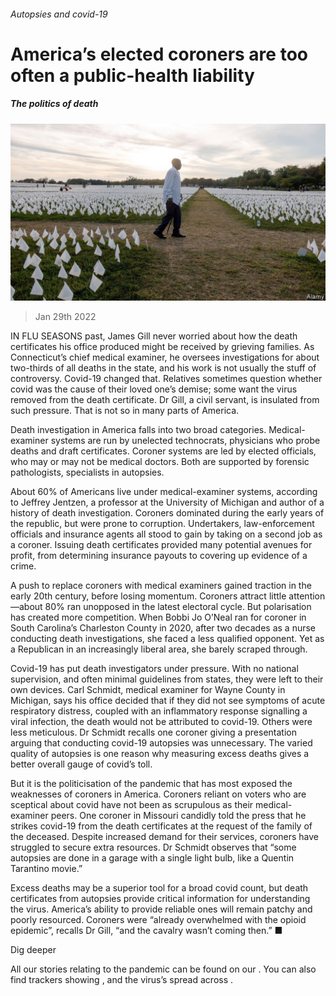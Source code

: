 ###### Autopsies and covid-19

# America’s elected coroners are too often a public-health liability 

##### The politics of death 

![image](images/20220129_usp503.jpg) 

> Jan 29th 2022 

IN FLU SEASONS past, James Gill never worried about how the death certificates his office produced might be received by grieving families. As Connecticut’s chief medical examiner, he oversees investigations for about two-thirds of all deaths in the state, and his work is not usually the stuff of controversy. Covid-19 changed that. Relatives sometimes question whether covid was the cause of their loved one’s demise; some want the virus removed from the death certificate. Dr Gill, a civil servant, is insulated from such pressure. That is not so in many parts of America.

Death investigation in America falls into two broad categories. Medical-examiner systems are run by unelected technocrats, physicians who probe deaths and draft certificates. Coroner systems are led by elected officials, who may or may not be medical doctors. Both are supported by forensic pathologists, specialists in autopsies.


About 60% of Americans live under medical-examiner systems, according to Jeffrey Jentzen, a professor at the University of Michigan and author of a history of death investigation. Coroners dominated during the early years of the republic, but were prone to corruption. Undertakers, law-enforcement officials and insurance agents all stood to gain by taking on a second job as a coroner. Issuing death certificates provided many potential avenues for profit, from determining insurance payouts to covering up evidence of a crime.

A push to replace coroners with medical examiners gained traction in the early 20th century, before losing momentum. Coroners attract little attention—about 80% ran unopposed in the latest electoral cycle. But polarisation has created more competition. When Bobbi Jo O’Neal ran for coroner in South Carolina’s Charleston County in 2020, after two decades as a nurse conducting death investigations, she faced a less qualified opponent. Yet as a Republican in an increasingly liberal area, she barely scraped through.

Covid-19 has put death investigators under pressure. With no national supervision, and often minimal guidelines from states, they were left to their own devices. Carl Schmidt, medical examiner for Wayne County in Michigan, says his office decided that if they did not see symptoms of acute respiratory distress, coupled with an inflammatory response signalling a viral infection, the death would not be attributed to covid-19. Others were less meticulous. Dr Schmidt recalls one coroner giving a presentation arguing that conducting covid-19 autopsies was unnecessary. The varied quality of autopsies is one reason why measuring excess deaths gives a better overall gauge of covid’s toll.

But it is the politicisation of the pandemic that has most exposed the weaknesses of coroners in America. Coroners reliant on voters who are sceptical about covid have not been as scrupulous as their medical-examiner peers. One coroner in Missouri candidly told the press that he strikes covid-19 from the death certificates at the request of the family of the deceased. Despite increased demand for their services, coroners have struggled to secure extra resources. Dr Schmidt observes that “some autopsies are done in a garage with a single light bulb, like a Quentin Tarantino movie.”

Excess deaths may be a superior tool for a broad covid count, but death certificates from autopsies provide critical information for understanding the virus. America’s ability to provide reliable ones will remain patchy and poorly resourced. Coroners were “already overwhelmed with the opioid epidemic”, recalls Dr Gill, “and the cavalry wasn’t coming then.” ■

Dig deeper

All our stories relating to the pandemic can be found on our . You can also find trackers showing ,  and the virus’s spread across .

